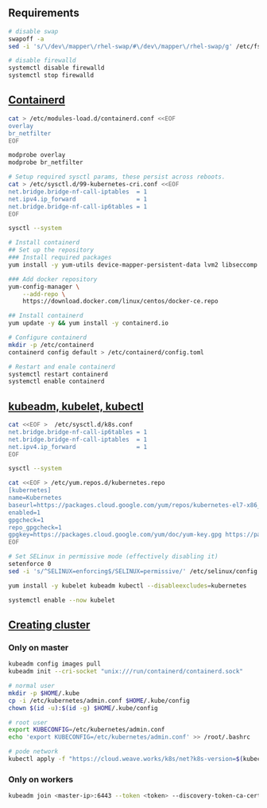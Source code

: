## Requirements

```bash
# disable swap
swapoff -a
sed -i 's/\/dev\/mapper\/rhel-swap/#\/dev\/mapper\/rhel-swap/g' /etc/fstab

# disable firewalld
systemctl disable firewalld
systemctl stop firewalld
```

## [Containerd](https://kubernetes.io/docs/setup/production-environment/container-runtimes/#containerd)

```bash
cat > /etc/modules-load.d/containerd.conf <<EOF
overlay
br_netfilter
EOF

modprobe overlay
modprobe br_netfilter

# Setup required sysctl params, these persist across reboots.
cat > /etc/sysctl.d/99-kubernetes-cri.conf <<EOF
net.bridge.bridge-nf-call-iptables  = 1
net.ipv4.ip_forward                 = 1
net.bridge.bridge-nf-call-ip6tables = 1
EOF

sysctl --system

# Install containerd
## Set up the repository
### Install required packages
yum install -y yum-utils device-mapper-persistent-data lvm2 libseccomp

### Add docker repository
yum-config-manager \
    --add-repo \
    https://download.docker.com/linux/centos/docker-ce.repo

## Install containerd
yum update -y && yum install -y containerd.io

# Configure containerd
mkdir -p /etc/containerd
containerd config default > /etc/containerd/config.toml

# Restart and enale containerd
systemctl restart containerd
systemctl enable containerd
```

## [kubeadm, kubelet, kubectl](https://kubernetes.io/docs/setup/production-environment/tools/kubeadm/install-kubeadm/#installing-kubeadm-kubelet-and-kubectl)

```bash
cat <<EOF >  /etc/sysctl.d/k8s.conf
net.bridge.bridge-nf-call-ip6tables = 1
net.bridge.bridge-nf-call-iptables  = 1
net.ipv4.ip_forward                 = 1
EOF

sysctl --system

cat <<EOF > /etc/yum.repos.d/kubernetes.repo
[kubernetes]
name=Kubernetes
baseurl=https://packages.cloud.google.com/yum/repos/kubernetes-el7-x86_64
enabled=1
gpgcheck=1
repo_gpgcheck=1
gpgkey=https://packages.cloud.google.com/yum/doc/yum-key.gpg https://packages.cloud.google.com/yum/doc/rpm-package-key.gpg
EOF

# Set SELinux in permissive mode (effectively disabling it)
setenforce 0
sed -i 's/^SELINUX=enforcing$/SELINUX=permissive/' /etc/selinux/config

yum install -y kubelet kubeadm kubectl --disableexcludes=kubernetes

systemctl enable --now kubelet
```

## [Creating cluster](https://kubernetes.io/docs/setup/production-environment/tools/kubeadm/create-cluster-kubeadm/)


### Only on master

```bash
kubeadm config images pull
kubeadm init --cri-socket "unix:///run/containerd/containerd.sock"

# normal user
mkdir -p $HOME/.kube
cp -i /etc/kubernetes/admin.conf $HOME/.kube/config
chown $(id -u):$(id -g) $HOME/.kube/config

# root user
export KUBECONFIG=/etc/kubernetes/admin.conf
echo 'export KUBECONFIG=/etc/kubernetes/admin.conf' >> /root/.bashrc

# pode network
kubectl apply -f "https://cloud.weave.works/k8s/net?k8s-version=$(kubectl version | base64 | tr -d '\n')"
```

### Only on workers

```bash
kubeadm join <master-ip>:6443 --token <token> --discovery-token-ca-cert-hash <hash> --cri-socket "unix:///run/containerd/containerd.sock"
```